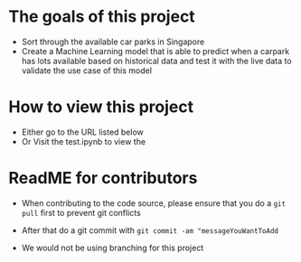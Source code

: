 # The goals of this project
* Sort through the available car parks in Singapore
* Create a Machine Learning model that is able to predict when a carpark has lots available based on historical data and test it with the live data to validate the use case of this model

# How to view this project
- Either go to the URL listed below
- Or Visit the test.ipynb to view the 


# ReadME for contributors
- When contributing to the code source, please ensure that you do a 
`git pull`
first to prevent git conflicts

- After that do a git commit with `git commit -am "messageYouWantToAdd`

- We would not be using branching for this project